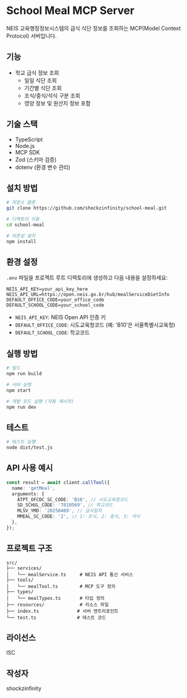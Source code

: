 # School Meal MCP Server

NEIS 교육행정정보시스템의 급식 식단 정보를 조회하는 MCP(Model Context Protocol) 서버입니다.

## 기능

- 학교 급식 정보 조회
  - 일일 식단 조회
  - 기간별 식단 조회
  - 조식/중식/석식 구분 조회
  - 영양 정보 및 원산지 정보 포함

## 기술 스택

- TypeScript
- Node.js
- MCP SDK
- Zod (스키마 검증)
- dotenv (환경 변수 관리)

## 설치 방법

```bash
# 저장소 클론
git clone https://github.com/shockzinfinity/school-meal.git

# 디렉토리 이동
cd school-meal

# 의존성 설치
npm install
```

## 환경 설정

`.env` 파일을 프로젝트 루트 디렉토리에 생성하고 다음 내용을 설정하세요:

```env
NEIS_API_KEY=your_api_key_here
NEIS_API_URL=https://open.neis.go.kr/hub/mealServiceDietInfo
DEFAULT_OFFICE_CODE=your_office_code
DEFAULT_SCHOOL_CODE=your_school_code
```

- `NEIS_API_KEY`: NEIS Open API 인증 키
- `DEFAULT_OFFICE_CODE`: 시도교육청코드 (예: 'B10'은 서울특별시교육청)
- `DEFAULT_SCHOOL_CODE`: 학교코드

## 실행 방법

```bash
# 빌드
npm run build

# 서버 실행
npm start

# 개발 모드 실행 (자동 재시작)
npm run dev
```

## 테스트

```bash
# 테스트 실행
node dist/test.js
```

## API 사용 예시

```typescript
const result = await client.callTool({
  name: 'getMeal',
  arguments: {
    ATPT_OFCDC_SC_CODE: 'B10', // 시도교육청코드
    SD_SCHUL_CODE: '7010569', // 학교코드
    MLSV_YMD: '20250409', // 급식일자
    MMEAL_SC_CODE: '2', // 1: 조식, 2: 중식, 3: 석식
  },
});
```

## 프로젝트 구조

```
src/
├── services/
│   └── mealService.ts     # NEIS API 통신 서비스
├── tools/
│   └── mealTool.ts        # MCP 도구 정의
├── types/
│   └── mealTypes.ts       # 타입 정의
├── resources/             # 리소스 파일
├── index.ts              # 서버 엔트리포인트
└── test.ts               # 테스트 코드
```

## 라이선스

ISC

## 작성자

shockzinfinity
